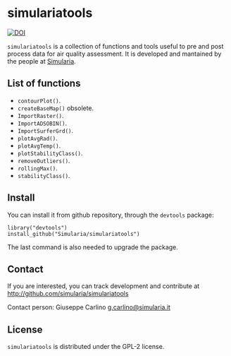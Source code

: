 # simulariatools

[![DOI](https://zenodo.org/badge/DOI/10.5281/zenodo.165117.svg)](https://doi.org/10.5281/zenodo.596741)

`simulariatools` is a collection of functions and tools useful to pre and post
process data for air quality assessment. It is developed and mantained by the
people at [Simularia](www.simularia.it).

## List of functions

- `contourPlot()`.
- `createBaseMap()` obsolete.
- `ImportRaster()`.
- `ImportADSOBIN()`.
- `ImportSurferGrd()`.
- `plotAvgRad()`.
- `plotAvgTemp()`.
- `plotStabilityClass()`.
- `removeOutliers()`.
- `rollingMax()`.
- `stabilityClass()`.

## Install

You can install it from github repository, through the `devtools` package:

    library("devtools")
    install_github("Simularia/simulariatools")

The last command is also needed to upgrade the package.


## Contact

If you are interested, you can track development and contribute at http://github.com/simularia/simulariatools

Contact person:
    Giuseppe Carlino
    g.carlino@simularia.it

## License

`simulariatools` is distributed under the GPL-2 license.
